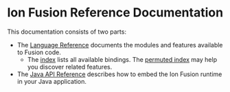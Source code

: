 <!-- Copyright Ion Fusion contributors. All rights reserved. -->
<!-- SPDX-License-Identifier: Apache-2.0 -->

# Ion Fusion Reference Documentation

This documentation consists of two parts:

* The [Language Reference](fusion.html) documents the modules and features available to Fusion code.
    * The [index](binding-index.html) lists all available bindings. The
      [permuted index](permuted-index.html) may help you discover related features.
* The [Java API Reference](javadoc/index.html) describes how to embed the Ion Fusion runtime in your
  Java application.
